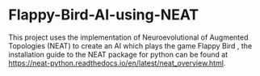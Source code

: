 # Flappy-Bird-AI-using-NEAT
This project uses the implementation of Neuroevolutional of Augmented Topologies (NEAT) to create an AI which plays the game Flappy Bird , the installation guide to the NEAT package for python can be found at https://neat-python.readthedocs.io/en/latest/neat_overview.html.

